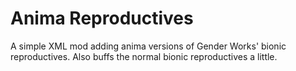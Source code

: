 # Anima Reproductives

A simple XML mod adding anima versions of Gender Works' bionic reproductives. Also buffs the normal bionic reproductives a little.
 
